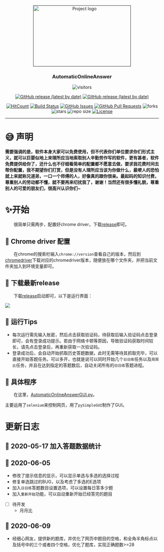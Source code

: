 <p align="center">
  <a href="" rel="noopener">
 <img width=320 height=200 src="https://blog-1259799643.cos.ap-shanghai.myqcloud.com/2020-05-16-AutoOA.png" alt="Project logo"></a>
</p>

<h3 align="center">AutomaticOnlineAnswer</h3>

<div align="center">

![visitors](https://visitor-badge.glitch.me/badge?page_id=ExcaliburEX.AutomaticOnlineAnswer)

<a href= 'https://github.com/ExcaliburEX/AutomaticOnlineAnswer/releases/download/V3.6/AutomaticOnlineAnswerGUI.exe'><img alt="GitHub release (latest by date)" src="https://img.shields.io/github/downloads/ExcaliburEX/AutomaticOnlineAnswer/V3.6/total?color=pink&style=for-the-badge"></a>
<a href= 'https://github.com/ExcaliburEX/AutomaticOnlineAnswer/releases/download/V3.5/AutoOA3.5.exe'><img alt="GitHub release (latest by date)" src="https://img.shields.io/github/downloads/ExcaliburEX/AutomaticOnlineAnswer/V3.5/total?color=important&style=for-the-badge"></a>


[![HitCount](http://hits.dwyl.com/ExcaliburEX/AutomaticOnlineAnswer.svg)](http://hits.dwyl.com/ExcaliburEX/AutomaticOnlineAnswer)
[![Build Status](https://www.travis-ci.org/ExcaliburEX/AutomaticOnlineAnswer.svg?branch=master)](https://www.travis-ci.org/ExcaliburEX/AutomaticOnlineAnswer)
[![GitHub Issues](https://img.shields.io/github/issues/ExcaliburEX/AutomaticOnlineAnswer.svg)](https://github.com/ExcaliburEX/AutomaticOnlineAnswer)
[![GitHub Pull Requests](https://img.shields.io/github/issues-pr/ExcaliburEX/AutomaticOnlineAnswer.svg)](https://github.com/ExcaliburEX/AutomaticOnlineAnswer/pulls)
![forks](https://img.shields.io/github/forks/ExcaliburEX/AutomaticOnlineAnswer)
![stars](	https://img.shields.io/github/stars/ExcaliburEX/AutomaticOnlineAnswer)
![repo size](https://img.shields.io/github/repo-size/ExcaliburEX/AutomaticOnlineAnswer)
[![License](https://img.shields.io/badge/license-MIT-blue.svg)](/LICENSE)
</div>

---

# 😅 声明

**需要强调的是，软件本身大家可以免费使用，但不代表你们单位要求你们形式主义，就可以巨婴似地上来理所应当地索取别人辛勤劳作写的软件，更有甚者，软件免费提供给你了，还什么也不仔细看简单的配置都不愿意去做，要求我花费时间去帮你配置，我不期望你们打赏，但是没有人理所应当该为你做什么，最哽人的恐怕就上来就称兄道弟，一口一个师傅的人，好像真的跟你很亲。最起码的知识付费，尊重别人的劳动都不懂，就不要再来叨扰我了，谢谢！当然还有很多懂礼貌，尊重别人的可爱的朋友们，很高兴认识你们~**


# ✨开始
&emsp;&emsp;很简单只需两步，配置好chrome driver，下载[release](https://github.com/ExcaliburEX/AutomaticOnlineAnswer/releases)即可。
## 🍎 Chrome driver 配置
&emsp;&emsp;在chrome的搜索栏输入`chrome://version`查看自己的版本，然后到[chromedriver](http://chromedriver.storage.googleapis.com/index.html)下载对应的chromedriver版本，随便放在哪个文件夹，并把当前文件夹加入到环境变量即可。

## 🍌 下载最新release
&emsp;&emsp;下载[release](https://github.com/ExcaliburEX/AutomaticOnlineAnswer/releases)启动即可，以下是运行界面：

![](https://blog-1259799643.cos.ap-shanghai.myqcloud.com/2020-05-26-%E7%B3%BB%E7%BB%9F%E5%9B%BE.gif)

## 🍓 运行Tips
- 每次运行需先输入账密，然后点击获取验证码，待获取后输入验证码点击登录即可，会有登录成功提示。若由于网络卡顿等原因，导致验证码获取时间较长，请先点击登录后，再重新获取一次验证码。
- 登录成功后，会自动开始抓取历史答题数据，此时无需等待其抓取完毕，可以直接开始答题任务。可以多开，也就是说可以同时开始几个`日日练`任务以及`周周比`任务，并且在达到指定的答题数后，自动关闭所有的`日日练`答题进程。

## 🍇 具体程序
&emsp;&emsp;在这里，[AutomaticOnlineAnswerGUI.py](https://github.com/ExcaliburEX/AutomaticOnlineAnswer/blob/master/AutomaticOnlineAnswerGUI.py)。

主要运用了`selenium`来控制网页，用了`pySimpleGUI`制作了GUI。

# 更新日志
## 🍎 2020-05-17 加入答题数据统计

## 🍉 2020-06-05
- 修改了提示信息的显示，可以显示单选与多选的选择过程
- 修复单选跳过的BUG，以及考虑了多选的E选项
- 加入`日日练`答题数目设置选项，可以设置每日答多少题
- 加入`重新开始`功能，可以自动重新开始已经答完的题目
- [ ] 待开发
  - 月月比
## 🍇 2020-06-09
- 经细心网友，提供新的题库，并优化了网页中题目的空格，和全角半角标点以及括号中的三个或者四个空格，优化了题库，实现正确题数>=28
